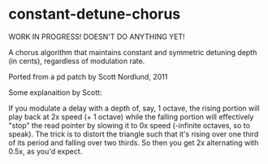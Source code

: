 constant-detune-chorus
======================


WORK IN PROGRESS! DOESN'T DO ANYTHING YET!


A chorus algorithm that maintains constant and symmetric detuning depth (in cents), regardless of modulation rate.

Ported from a pd patch by Scott Nordlund, 2011



Some explanaition by Scott:

If you modulate a delay with a depth of, say, 1 octave, the rising portion will play back at 2x speed (+ 1 octave) while the falling portion will effectively "stop" the read pointer by slowing it to 0x speed (-infinite octaves, so to speak). The trick is to distort the triangle such that it's rising over one third of its period and falling over two thirds. So then you get 2x alternating with 0.5x, as you'd expect.
